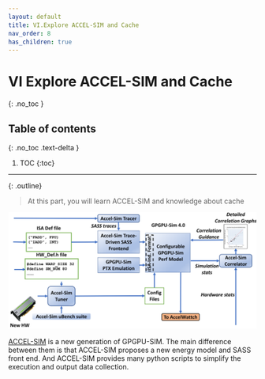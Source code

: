 ```yaml
---
layout: default
title: VI.Explore ACCEL-SIM and Cache
nav_order: 8
has_children: true
---
```


# VI Explore ACCEL-SIM and Cache
{: .no_toc }

## Table of contents
{: .no_toc .text-delta }

1. TOC
{:toc}
---

{: .outline}
> At this part, you will learn ACCEL-SIM and knowledge about cache

![ACCEL_SIM](../../assets/images/accel-sim.svg)

[ACCEL-SIM](https://accel-sim.github.io/) is a new generation of GPGPU-SIM. The main difference between them is that ACCEL-SIM proposes a new energy model and SASS front end. And ACCEL-SIM provides many python scripts to simplify the execution and output data collection.

